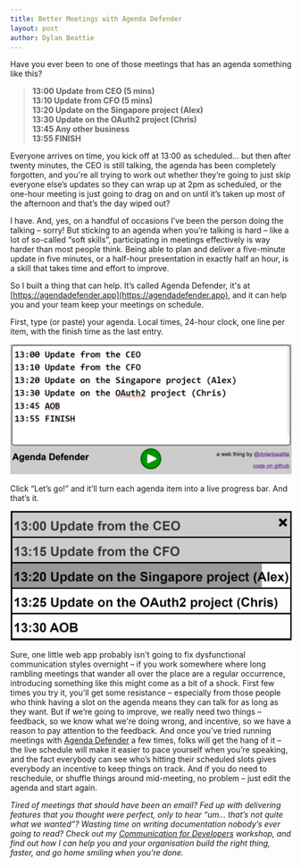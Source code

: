 ```yaml
---
title: Better Meetings with Agenda Defender
layout: post
author: Dylan Beattie
---
```


Have you ever been to one of those meetings that has an agenda something like this?

> **13:00 Update from CEO (5 mins)**  
> **13:10 Update from CFO (5 mins)**  
> **13:20 Update on the Singapore project (Alex)**   
> **13:30 Update on the OAuth2 project (Chris)**  
> **13:45 Any other business**  
> **13:55 FINISH**

Everyone arrives on time, you kick off at 13:00 as scheduled… but then after twenty minutes, the CEO is still talking, the agenda has been completely forgotten, and you're all trying to work out whether they’re going to just skip everyone else’s updates so they can wrap up at 2pm as scheduled, or the one-hour meeting is just going to drag on and on until it’s taken up most of the afternoon and that’s the day wiped out?

I have. And, yes, on a handful of occasions I’ve been the person doing the talking – sorry! But sticking to an agenda when you’re talking is hard – like a lot of so-called “soft skills”, participating in meetings effectively is way harder than most people think. Being able to plan and deliver a five-minute update in five minutes, or a half-hour presentation in exactly half an hour, is a skill that takes time and effort to improve.

So I built a thing that can help. It’s called Agenda Defender, it's at [https://agendadefender.app](https://agendadefender.app), and it can help you and your team keep your meetings on schedule.

First, type (or paste) your agenda. Local times, 24-hour clock, one line per item, with the finish time as the last entry.

![Agenda Defender: schedule view](/images/posts/2019-12-02-better-meetings-with-agenda-defender.assets/schedule.png)

Click “Let’s go!” and it’ll turn each agenda item into a live progress bar. And that’s it.

![Agenda Defender: live view](/images/posts/2019-12-02-better-meetings-with-agenda-defender.assets/progress.gif)

Sure, one little web app probably isn't going to fix dysfunctional communication styles overnight – if you work somewhere where long rambling meetings that wander all over the place are a regular occurrence, introducing something like this might come as a bit of a shock. First few times you try it, you'll get some resistance – especially from those people who think having a slot on the agenda means they can talk for as long as they want. But if we’re going to improve, we really need two things – feedback, so we know what we're doing wrong, and incentive, so we have a reason to pay attention to the feedback. And once you’ve tried running meetings with [Agenda Defender](https://agendadefender.app/) a few times, folks will get the hang of it – the live schedule will make it easier to pace yourself when you’re speaking, and the fact everybody can see who’s hitting their scheduled slots gives everybody an incentive to keep things on track. And if you do need to reschedule, or shuffle things around mid-meeting, no problem –  just edit the agenda and start again.

*Tired of meetings that should have been an email? Fed up with delivering features that you thought were perfect, only to hear “um… that’s not quite what we wanted”? Wasting time on writing documentation nobody’s ever going to read? Check out my [Communication for Developers](https://dylanbeattie.net/workshops/communication-for-developers/) workshop, and find out how I can help you and your organisation build the right thing, faster, and go home smiling when you’re done.*